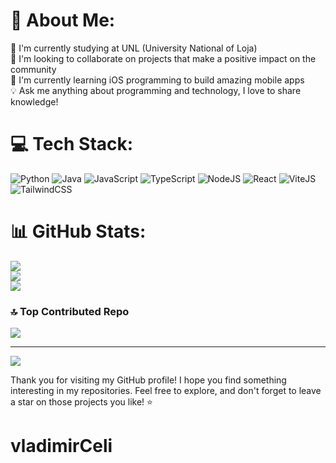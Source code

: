 # 💫 About Me:
🔭 I'm currently studying at UNL (University National of Loja) <br>👯 I'm looking to collaborate on projects that make a positive impact on the community<br>🌱 I'm currently learning iOS programming to build amazing mobile apps<br>💡 Ask me anything about programming and technology, I love to share knowledge!


# 💻 Tech Stack:

![Python](https://img.shields.io/badge/python-3670A0?style=for-the-badge&logo=python&logoColor=ffdd54) ![Java](https://img.shields.io/badge/java-%23ED8B00.svg?style=for-the-badge&logo=java&logoColor=white) ![JavaScript](https://img.shields.io/badge/javascript-%23323330.svg?style=for-the-badge&logo=javascript&logoColor=%23F7DF1E) ![TypeScript](https://img.shields.io/badge/typescript-%23007ACC.svg?style=for-the-badge&logo=typescript&logoColor=white) ![NodeJS](https://img.shields.io/badge/node.js-6DA55F?style=for-the-badge&logo=node.js&logoColor=white) ![React](https://img.shields.io/badge/react-%2320232a.svg?style=for-the-badge&logo=react&logoColor=%2361DAFB) ![ViteJS](https://img.shields.io/badge/vite-%23646CFF.svg?style=for-the-badge&logo=vite&logoColor=white) ![TailwindCSS](https://img.shields.io/badge/tailwindcss-%2338B2AC.svg?style=for-the-badge&logo=tailwind-css&logoColor=white)
# 📊 GitHub Stats:
![](https://github-readme-stats.vercel.app/api?username=vladimirCeli&theme=dracula&hide_border=false&include_all_commits=true&count_private=true)<br/>
![](https://github-readme-streak-stats.herokuapp.com/?user=vladimirCeli&theme=dracula&hide_border=false)<br/>
![](https://github-readme-stats.vercel.app/api/top-langs/?username=vladimirCeli&theme=dracula&hide_border=false&include_all_commits=true&count_private=true&layout=compact)

### 🔝 Top Contributed Repo
![](https://github-contributor-stats.vercel.app/api?username=vladimirCeli&limit=5&theme=dracula&combine_all_yearly_contributions=true)

---
[![](https://visitcount.itsvg.in/api?id=vladimirCeli&icon=0&color=0)](https://visitcount.itsvg.in)

<!-- Proudly created with GPRM ( https://gprm.itsvg.in ) -->


Thank you for visiting my GitHub profile! I hope you find something interesting in my repositories. Feel free to explore, and don't forget to leave a star on those projects you like! ⭐️
# vladimirCeli
